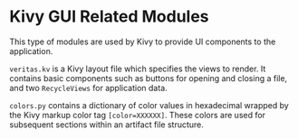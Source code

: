 # Kivy GUI Related Modules

This type of modules are used by Kivy to provide UI components to the application.

`veritas.kv` is a Kivy layout file which specifies the views to render. It contains basic components such as buttons for opening and closing a file, and two `RecycleViews` for application data.

`colors.py` contains a dictionary of color values in hexadecimal wrapped by the Kivy markup color tag `[color=XXXXXX]`. These colors are used for subsequent sections within an artifact file structure.